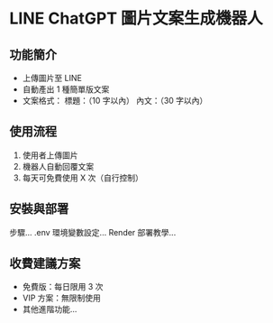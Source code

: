 # LINE ChatGPT 圖片文案生成機器人

## 功能簡介
- 上傳圖片至 LINE
- 自動產出 1 種簡單版文案
- 文案格式：
標題：（10 字以內）
內文：（30 字以內）

## 使用流程
1. 使用者上傳圖片
2. 機器人自動回覆文案
3. 每天可免費使用 X 次（自行控制）

## 安裝與部署
步驟...
.env 環境變數設定...
Render 部署教學...

## 收費建議方案
- 免費版：每日限用 3 次
- VIP 方案：無限制使用
- 其他進階功能...
